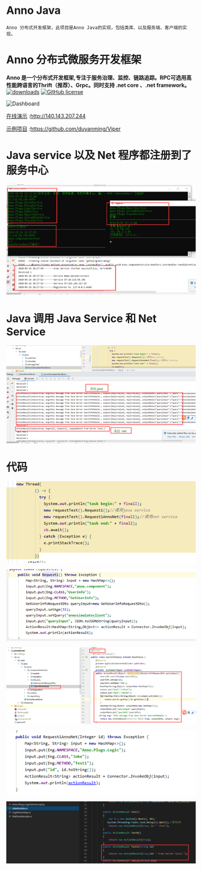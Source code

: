 # Anno Java
    Anno 分布式开发框架，此项目是Anno Java的实现，包括类库、以及服务端、客户端的实现。    
# Anno 分布式微服务开发框架

**Anno 是一个分布式开发框架,专注于服务治理、监控、链路追踪。RPC可选用高性能跨语言的Thrift（推荐）、Grpc。同时支持 .net core 、.net framework。**
[![downloads](https://img.shields.io/nuget/dt/Anno.EngineData.svg)](https://www.nuget.org/packages/Anno.EngineData)
[![GitHub license](https://img.shields.io/badge/license-Apache%202-blue.svg)](https://raw.githubusercontent.com/duyanming/Anno.Core/master/LICENSE)

![Dashboard](https://s1.ax1x.com/2020/09/26/0iRcIU.png)

[在线演示](http://140.143.207.244) :http://140.143.207.244

[示例项目](https://github.com/duyanming/Viper) :https://github.com/duyanming/Viper
# Java service 以及 Net 程序都注册到了 服务中心
![第1步](./doc/1.jpg)

# Java 调用 Java Service 和 Net Service 

![第2步](./doc/2.png)

# 代码
![第3步](./doc/3.png)

![第4步](./doc/4.0.jpg)

![第4.1步](./doc/4.1.jpg)


![第5步](./doc/5.0.jpg)

![第5.1步](./doc/5.1.jpg)


